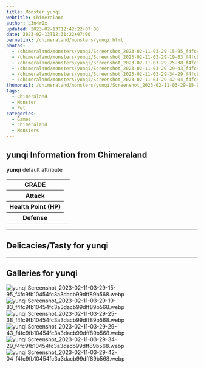 ```yaml
---
title: Monster yunqi
webtitle: Chimeraland
author: L3n4r0x
updated: 2023-02-13T12:42:22+07:00
date: 2023-02-13T12:31:22+07:00
permalink: /chimeraland/monsters/yunqi.html
photos:
  - /chimeraland/monsters/yunqi/Screenshot_2023-02-11-03-29-15-95_f4fc9fb10454fc3a3dacb99dff89b568.webp
  - /chimeraland/monsters/yunqi/Screenshot_2023-02-11-03-29-19-83_f4fc9fb10454fc3a3dacb99dff89b568.webp
  - /chimeraland/monsters/yunqi/Screenshot_2023-02-11-03-29-25-38_f4fc9fb10454fc3a3dacb99dff89b568.webp
  - /chimeraland/monsters/yunqi/Screenshot_2023-02-11-03-29-29-43_f4fc9fb10454fc3a3dacb99dff89b568.webp
  - /chimeraland/monsters/yunqi/Screenshot_2023-02-11-03-29-34-29_f4fc9fb10454fc3a3dacb99dff89b568.webp
  - /chimeraland/monsters/yunqi/Screenshot_2023-02-11-03-29-42-04_f4fc9fb10454fc3a3dacb99dff89b568.webp
thumbnail: /chimeraland/monsters/yunqi/Screenshot_2023-02-11-03-29-15-95_f4fc9fb10454fc3a3dacb99dff89b568.webp
tags:
  - Chimeraland
  - Monster
  - Pet
categories:
  - Games
  - Chimeraland
  - Monsters
---
```


<section id="bootstrap-wrapper"><link rel="stylesheet" href="https://rawcdn.githack.com/dimaslanjaka/Web-Manajemen/bb6505ea081a75a7c845f65fb9d939276931c82f/css/bootstrap-4.5-wrapper.css"/><h2>yunqi Information from Chimeraland</h2><p><b>yunqi</b> default attribute <table><tr><th>GRADE</th><td></td></tr><tr><th>Attack</th><td></td></tr><tr><th>Health Point (HP)</th><td></td></tr><tr><th>Defense</th><td></td></tr></table></p><hr/><h2>Delicacies/Tasty for yunqi</h2><hr/><div id="gallery"><h2>Galleries for yunqi</h2><div class="row"><div class="col-lg-6 col-12"><img src="/chimeraland/monsters/yunqi/Screenshot_2023-02-11-03-29-15-95_f4fc9fb10454fc3a3dacb99dff89b568.webp" alt="yunqi Screenshot_2023-02-11-03-29-15-95_f4fc9fb10454fc3a3dacb99dff89b568.webp"/></div><div class="col-lg-6 col-12"><img src="/chimeraland/monsters/yunqi/Screenshot_2023-02-11-03-29-19-83_f4fc9fb10454fc3a3dacb99dff89b568.webp" alt="yunqi Screenshot_2023-02-11-03-29-19-83_f4fc9fb10454fc3a3dacb99dff89b568.webp"/></div><div class="col-lg-6 col-12"><img src="/chimeraland/monsters/yunqi/Screenshot_2023-02-11-03-29-25-38_f4fc9fb10454fc3a3dacb99dff89b568.webp" alt="yunqi Screenshot_2023-02-11-03-29-25-38_f4fc9fb10454fc3a3dacb99dff89b568.webp"/></div><div class="col-lg-6 col-12"><img src="/chimeraland/monsters/yunqi/Screenshot_2023-02-11-03-29-29-43_f4fc9fb10454fc3a3dacb99dff89b568.webp" alt="yunqi Screenshot_2023-02-11-03-29-29-43_f4fc9fb10454fc3a3dacb99dff89b568.webp"/></div><div class="col-lg-6 col-12"><img src="/chimeraland/monsters/yunqi/Screenshot_2023-02-11-03-29-34-29_f4fc9fb10454fc3a3dacb99dff89b568.webp" alt="yunqi Screenshot_2023-02-11-03-29-34-29_f4fc9fb10454fc3a3dacb99dff89b568.webp"/></div><div class="col-lg-6 col-12"><img src="/chimeraland/monsters/yunqi/Screenshot_2023-02-11-03-29-42-04_f4fc9fb10454fc3a3dacb99dff89b568.webp" alt="yunqi Screenshot_2023-02-11-03-29-42-04_f4fc9fb10454fc3a3dacb99dff89b568.webp"/></div></div></div></section>